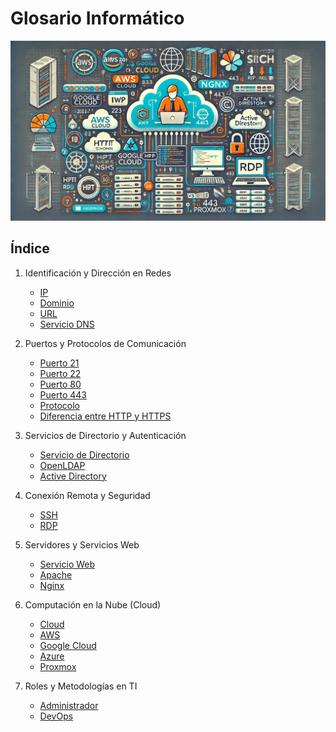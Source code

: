 # Glosario Informático

![Presentación](img/gloIso.jpg)

## Índice

1. Identificación y Dirección en Redes
    - [IP](ip.md)
    - [Dominio](dominio.md)
    - [URL](url.md)
    - [Servicio DNS](servicio.md)

2. Puertos y Protocolos de Comunicación
    - [Puerto 21](puerto21.md)
    - [Puerto 22](puerto22.md)
    - [Puerto 80](puerto80.md)
    - [Puerto 443](puerto443.md)
    - [Protocolo](protocolo.md)
    - [Diferencia entre HTTP y HTTPS](diferencia.md)
    
4. Servicios de Directorio y Autenticación
    - [Servicio de Directorio](serviciodirect.md)
    - [OpenLDAP](open.md)
    - [Active Directory](active.md)

5. Conexión Remota y Seguridad
    - [SSH](ssh.md)
    - [RDP](rdp.md)

6. Servidores y Servicios Web
    - [Servicio Web](servicioweb.md)
    - [Apache](apache.md)
    - [Nginx](nginx.md)

7. Computación en la Nube (Cloud)
    - [Cloud](cloud.md)
    - [AWS](aws.md)
    - [Google Cloud](google.md)
    - [Azure](azure.md)
    - [Proxmox](proxmox.md)

8. Roles y Metodologías en TI
    - [Administrador](admin.md)
    - [DevOps](devops.md)
